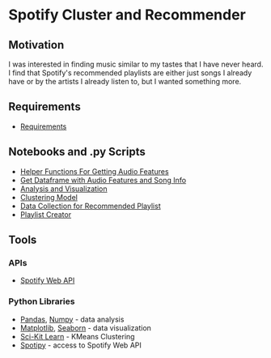 # Spotify Cluster and Recommender
## Motivation
I was interested in finding music similar to my tastes that I have never heard. I find that Spotify's recommended playlists are either just songs I already have or by the artists I already listen to, but I wanted something more.
## Requirements
  * [Requirements](https://github.com/EWiliams0590/Spotify/blob/main/requirements.txt)
## Notebooks and .py Scripts
  * [Helper Functions For Getting Audio Features](https://github.com/EWiliams0590/Spotify/blob/main/DataPipelineFunctions.py)
  * [Get Dataframe with Audio Features and Song Info](https://github.com/EWiliams0590/Spotify/blob/main/GetSongDataFinal.py)
  * [Analysis and Visualization](https://github.com/EWiliams0590/Spotify/blob/main/Final%20Dataset%20and%20Basic%20EDA.ipynb)
  * [Clustering Model](https://github.com/EWiliams0590/Spotify/blob/main/Clustering%20My%20Top%20Songs%20Spotify.ipynb)
  * [Data Collection for Recommended Playlist](https://github.com/EWiliams0590/Spotify/blob/main/GetSongDataFromSearch.py)
  * [Playlist Creator](https://github.com/EWiliams0590/Spotify/blob/main/GetPlaylist.py)
## Tools
### APIs
  * [Spotify Web API](https://developer.spotify.com/documentation/web-api/)
### Python Libraries
  * [Pandas](https://pandas.pydata.org/), [Numpy](https://numpy.org/) - data analysis
  * [Matplotlib](https://matplotlib.org/), [Seaborn](https://seaborn.pydata.org/index.html) - data visualization
  * [Sci-Kit Learn](https://scikit-learn.org/stable/index.html) - KMeans Clustering
  * [Spotipy](https://spotipy.readthedocs.io/en/2.18.0/) - access to Spotify Web API
